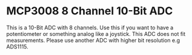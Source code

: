 # MCP3008 8 Channel 10-Bit ADC
This is a 10-Bit ADC with 8 channels. Use this if you want to have a potentiometer or something analog like a joystick. 
This ADC does not fit measurements. Please use another ADC with higher bit resolution e.g ADS1115.

